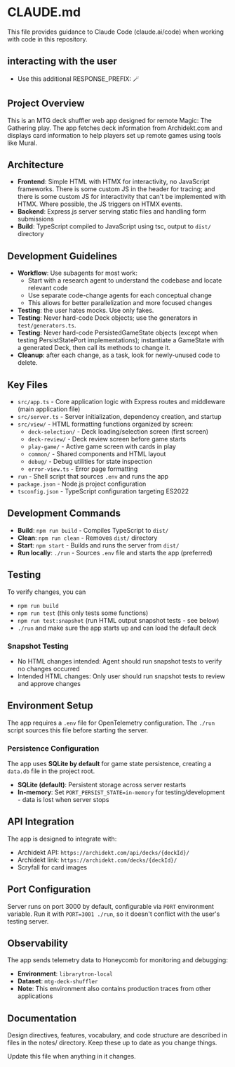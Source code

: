 # CLAUDE.md

This file provides guidance to Claude Code (claude.ai/code) when working with code in this repository.

## interacting with the user

- Use this additional RESPONSE_PREFIX: 🪄 

## Project Overview

This is an MTG deck shuffler web app designed for remote Magic: The Gathering play. The app fetches deck information from Archidekt.com and displays card information to help players set up remote games using tools like Mural.

## Architecture

- **Frontend**: Simple HTML with HTMX for interactivity, no JavaScript frameworks. There is some custom JS in the header for tracing; and there is some custom JS for interactivity that can't be implemented with HTMX. Where possible, the JS triggers on HTMX events.
- **Backend**: Express.js server serving static files and handling form submissions
- **Build**: TypeScript compiled to JavaScript using tsc, output to `dist/` directory

## Development Guidelines

- **Workflow**: Use subagents for most work:
  - Start with a research agent to understand the codebase and locate relevant code
  - Use separate code-change agents for each conceptual change
  - This allows for better parallelization and more focused changes
- **Testing**: the user hates mocks. Use only fakes.
- **Testing**: Never hard-code Deck objects; use the generators in `test/generators.ts`.
- **Testing**: Never hard-code PersistedGameState objects (except when testing PersistStatePort implementations); instantiate a GameState with a generated Deck, then call its methods to change it.
- **Cleanup**: after each change, as a task, look for newly-unused code to delete.

## Key Files

- `src/app.ts` - Core application logic with Express routes and middleware (main application file)
- `src/server.ts` - Server initialization, dependency creation, and startup
- `src/view/` - HTML formatting functions organized by screen:
  - `deck-selection/` - Deck loading/selection screen (first screen)
  - `deck-review/` - Deck review screen before game starts
  - `play-game/` - Active game screen with cards in play
  - `common/` - Shared components and HTML layout
  - `debug/` - Debug utilities for state inspection
  - `error-view.ts` - Error page formatting
- `run` - Shell script that sources `.env` and runs the app
- `package.json` - Node.js project configuration
- `tsconfig.json` - TypeScript configuration targeting ES2022

## Development Commands

- **Build**: `npm run build` - Compiles TypeScript to `dist/`
- **Clean**: `npm run clean` - Removes `dist/` directory
- **Start**: `npm start` - Builds and runs the server from `dist/`
- **Run locally**: `./run` - Sources `.env` file and starts the app (preferred)

## Testing

To verify changes, you can

- `npm run build`
- `npm run test` (this only tests some functions)
- `npm run test:snapshot` (run HTML output snapshot tests - see below)
- `./run` and make sure the app starts up and can load the default deck

### Snapshot Testing

- No HTML changes intended: Agent should run snapshot tests to verify no changes occurred
- Intended HTML changes: Only user should run snapshot tests to review and approve changes

## Environment Setup

The app requires a `.env` file for OpenTelemetry configuration. The `./run` script sources this file before starting the server.

### Persistence Configuration

The app uses **SQLite by default** for game state persistence, creating a `data.db` file in the project root.

- **SQLite (default)**: Persistent storage across server restarts
- **In-memory**: Set `PORT_PERSIST_STATE=in-memory` for testing/development - data is lost when server stops

## API Integration

The app is designed to integrate with:

- Archidekt API: `https://archidekt.com/api/decks/{deckId}/`
- Archidekt link: `https://archidekt.com/decks/{deckId}/`
- Scryfall for card images

## Port Configuration

Server runs on port 3000 by default, configurable via `PORT` environment variable. Run it with `PORT=3001 ./run`, so it doesn't conflict with the user's testing server.

## Observability

The app sends telemetry data to Honeycomb for monitoring and debugging:

- **Environment**: `librarytron-local`
- **Dataset**: `mtg-deck-shuffler`
- **Note**: This environment also contains production traces from other applications

## Documentation

Design directives, features, vocabulary, and code structure are described in files in the notes/ directory. Keep these up to date as you change things.

Update this file when anything in it changes.
